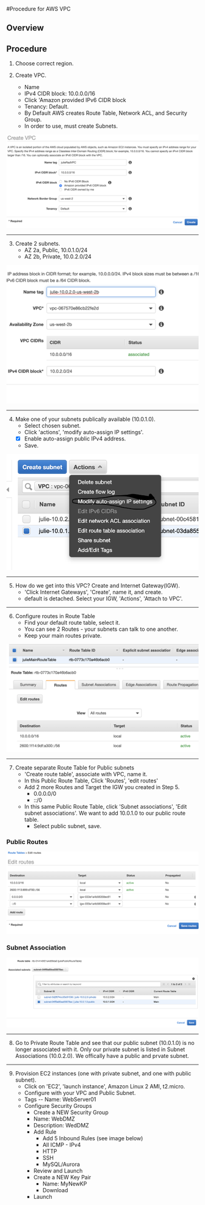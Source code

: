 #Procedure for AWS VPC

## Overview

## Procedure

1. Choose correct region.
   
2. Create VPC.
   - Name
   - IPv4 CIDR block: 10.0.0.0/16
   - Click 'Amazon provided IPv6 CIDR block
   - Tenancy: Default.
   - By Default AWS creates Route Table, Network ACL, and Security Group.
   - In order to use, must create Subnets.

![createVPC](../assets/1-createVPC.png)

---

3. Create 2 subnets.
   - AZ 2a, Public, 10.0.1.0/24
   - AZ 2b, Private, 10.0.2.0/24

![createSubnets](../assets/2-createSubnet.png)

---

4. Make one of your subnets publically available (10.0.1.0).
   - Select chosen subnet.
   - Click 'actions', 'modify auto-assign IP settings'.
   - [x] Enable auto-assign public IPv4 address.
   - Save.
  
![enable auto-assign IPs](../assets/modAuto-assignIPs.png)

---

5. How do we get into this VPC? Create and Internet Gateway(IGW).
   - 'Click Internet Gateways', 'Create', name it, and create.
   - default is detached. Select your IGW, 'Actions', 'Attach to VPC'.

---

6. Configure routes in Route Table
   - Find your default route table, select it. 
   - You can see 2 Routes - your subnets can talk to one another. 
   - Keep your main routes private.

![route table](../assets/route-table.png)

---

7. Create separate Route Table for Public subnets
   - 'Create route table', associate with VPC, name it.
   - In this Public Route Table, Click 'Routes', 'edit routes'
   - Add 2 more Routes and Target the IGW you created in Step 5.
     - 0.0.0.0/0
     - ::/0
   - In this same Public Route Table, click 'Subnet associations', 'Edit subnet associations'. We want to add 10.0.1.0 to our public route table. 
     - Select public subnet, save.

### Public Routes
![public routes](../assets/EditRoutesforPublicRouteTable.png)

### Subnet Association
![subnet association](../assets/subnetAssociation.png)

---

8. Go to Private Route Table and see that our public subnet (10.0.1.0) is no longer associated with it. Only our private subnet is listed in Subnet Associations (10.0.2.0). We offically have a public and prvate subnet.
   
--- 

9.  Provision EC2 instances (one with private subnet, and one with public subnet). 
    - Click on 'EC2', 'launch instance', Amazon Linux 2 AMI, t2.micro.
    - Configure with your VPC and Public Subnet.
    - Tags -- Name: WebServer01
    - Configure Security Groups
      - Create a NEW Security Group
      - Name: WebDMZ
      - Description: WedDMZ
      - Add Rule
        - Add 5 Inbound Rules (see image below)
        - All ICMP - IPv4
        - HTTP
        - SSH
        - MySQL/Aurora
      - Review and Launch
      - Create a NEW Key Pair
        - Name: MyNewKP
        - Download
      - Launch
